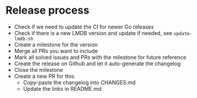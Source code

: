 # Release process

- Check if we need to update the CI for newer Go releases
- Check if there is a new LMDB version and update if needed, see `update-lmdb.sh`
- Create a milestone for the version
- Merge all PRs you want to include
- Mark all solved issues and PRs with the milestone for future reference
- Create the release on Github and let it auto-generate the changelog
- Close the milestone
- Create a new PR for this:
  - Copy-paste the changelog into CHANGES.md
  - Update the links in README.md
